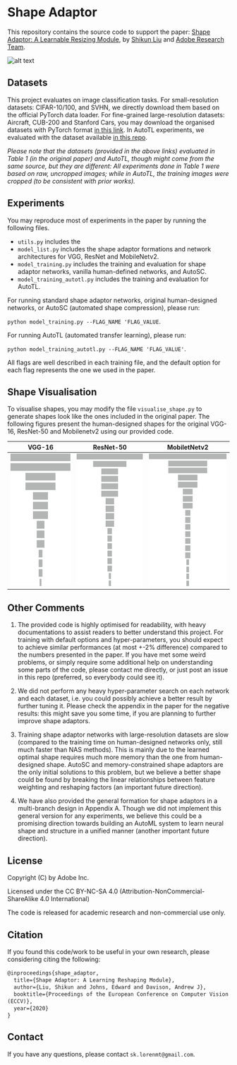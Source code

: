 # Shape Adaptor
This repository contains the source code to support the paper: [Shape Adaptor: A Learnable Resizing Module](https://arxiv.org), by [Shikun Liu](shikun.io) and [Adobe Research Team](https://research.adobe.com/). 

![alt text](visuals/resnet50.gif "Shape Visualisation of ResNet-50")



## Datasets
This project evaluates on image classification tasks. For small-resolution datasets: CIFAR-10/100, and SVHN, we directly download them based on the official PyTorch data loader. For fine-grained large-resolution datasets: Aircraft, CUB-200 and Stanford Cars, you may download the organised datasets with PyTorch format [in this link](https://www.dropbox.com/sh/m11soye2pj9gvv3/AAAv-aBKOQB65o_1BabkOghaa?dl=0). In AutoTL experiments, we evaluated with the dataset available [in this repo](https://github.com/arunmallya/piggyback). 

*Please note that the datasets (provided in the above links) evaluated in Table 1 (in the original paper) and AutoTL, though might come from the same source, but they are different: All experiments done in Table 1 were based on raw, uncropped images; while in AutoTL, the training images were cropped (to be consistent with prior works).*

## Experiments
You may reproduce most of experiments in the paper by running the following files.

- `utils.py` includes the 
- `model_list.py`  includes the shape adaptor formations and network architectures for VGG, ResNet and MobileNetv2.
- `model_training.py` includes the training and evaluation for shape adaptor networks, vanilla human-defined networks, and AutoSC.
- `model_training_autotl.py` includes the training and evaluation for AutoTL.

For running standard shape adaptor networks, original human-designed networks, or AutoSC (automated shape compression), please run: 

`python model_training.py --FLAG_NAME 'FLAG_VALUE`. 


For running AutoTL (automated transfer learning), please run: 

`python model_training_autotl.py --FLAG_NAME 'FLAG_VALUE'`. 

All flags are well described in each training file, and the default option for each flag represents the one we used in the paper. 

## Shape Visualisation
To visualise shapes, you may modify the file `visualise_shape.py` to generate shapes look like the ones included in the original paper. The following figures present the human-designed shapes for the original VGG-16, ResNet-50 and Mobilenetv2 using our provided code.

VGG-16 | ResNet-50 | MobiletNetv2
------- | --------| ------------
<img src="visuals/vgg16.png" alt="VGG-16" height="300"> | <img src="visuals/resnet50.png" alt="ResNet-50"  height="300">  | <img src="visuals/mobilenetv2.png" alt="MobileNetv2"  height="300">

## Other Comments
1. The provided code is highly optimised for readability, with heavy documentations to assist readers to better understand this project. For training with default options and hyper-parameters, you should expect to achieve similar performances (at most +-2\% difference) compared to the numbers presented in the paper. If you have met some weird problems, or simply require some additional help on understanding some parts of the code, please contact me directly, or just post an issue in this repo (preferred, so everybody could see it).

2.  We did not perform any heavy hyper-parameter search on each network and each dataset, i.e. you could possibly achieve a better result by further tuning it. Please check the appendix in the paper for the negative results: this might save you some time, if you are planning to further improve shape adaptors.

3. Training shape adaptor networks with large-resolution datasets are slow (compared to the training time on human-designed networks only, still much faster than NAS methods). This is mainly due to the learned optimal shape requires much more memory than the one from human-designed shape. AutoSC and memory-constrained shape adaptors are the only initial solutions to this problem, but we believe a better shape could be found by breaking the linear relationships between feature weighting and reshaping factors (an important future direction).

4. We have also provided the general formation for shape adaptors in a multi-branch design in Appendix A. Though we did not implement this general version for any experiments, we believe this could be a promising direction towards building an AutoML system to learn neural shape and structure in a unified manner (another important future direction). 


## License
Copyright (C) by Adobe Inc.

Licensed under the CC BY-NC-SA 4.0 (Attribution-NonCommercial-ShareAlike 4.0 International)

The code is released for academic research and non-commercial use only.


## Citation
If you found this code/work to be useful in your own research, please considering citing the following:

```
@inproceedings{shape_adaptor,
  title={Shape Adaptor: A Learning Reshaping Module},
  author={Liu, Shikun and Johns, Edward and Davison, Andrew J},
  booktitle={Proceedings of the European Conference on Computer Vision (ECCV)},
  year={2020}
}
```


## Contact
If you have any questions, please contact `sk.lorenmt@gmail.com`.

